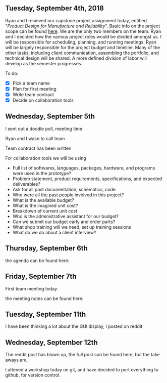 ## Tuesday, September 4th, 2018
Ryan and I recieved our capstone project assignment today, entitled "*Product Design for Manufacture and Reliability*". Basic info on the project scope can be found [here](https://github.com/kcaisley/CropTop/blob/master/Documentation/project-statement.pdf). We are the only two members on the team. Ryan and I decided how the various project roles would be divided amongst us. I will be responsible for scheduling, planning, and running meetings. Ryan will be largely responsible for the project budget and timeline. Many of the other tasks, including client communication, assembling the portfolio, and technical design will be shared. A more defined division of labor will develop as the semester progresses.

To do:
- [x] Pick a team name
- [x] Plan for first meeting
- [x] Write team contract
- [x] Decide on collaboration tools

## Wednesday, September 5th
I sent out a doodle poll, meeting time.

Ryan and I wasn to call  team

Team contract has been written

For collaboration tools we will be using 


- Full list of softwares, languages, packages, hardware, and programs were used in the prototype?
- Problem statement, product requirements, specifications, and expected deliverables?
- Ask for all past documentation, schematics, code
- Who were all the past people involved in this project?
- What is the available budget?
- What is the imagined unit cost?
- Breakdown of current unit cost
- Who is the administrative assistant for our budget?
- Can we submit our budget early and order parts?
- What shop training will we need, set up training sessions
- What do we do about a client interview?

## Thursday, September 6th
the agenda can be found here:

## Friday, September 7th
First team meeting today.

the meeting notes can be found here:

## Tuesday, September 11th
I have been thinking a lot about the GUI display, I posted on reddit

## Wednesday, September 12th
The reddit post has blown up, the full post can be found here, but the take aways are.

I attened a workshop today on git, and have decided to port everything to github, for version control.









